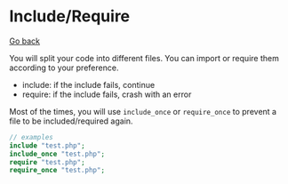 # Include/Require

[Go back](../../../../../_kmp/_archives/info/very_old/php)

You will split your code into different files. You
can import or require them according to your preference.

* include: if the include fails, continue
* require: if the include fails, crash with an error

Most of the times, you will use ``include_once``
or ``require_once`` to prevent a file to be included/required
again.

```php
// examples
include "test.php";
include_once "test.php";
require "test.php";
require_once "test.php";
```
